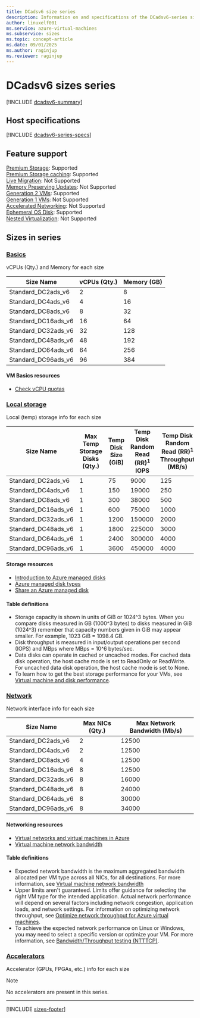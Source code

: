 ```yaml
---
title: DCadsv6 size series
description: Information on and specifications of the DCadsv6-series sizes
author: linuxelf001
ms.service: azure-virtual-machines
ms.subservice: sizes
ms.topic: concept-article
ms.date: 09/01/2025
ms.author: raginjup
ms.reviewer: raginjup
---
```


# DCadsv6 sizes series
[!INCLUDE [dcadsv6-summary](./includes/dcadsv6-series-summary.md)]

## Host specifications
[!INCLUDE [dcadsv6-series-specs](./includes/dcadsv6-series-specs.md)]

## Feature support
[Premium Storage](../../premium-storage-performance.md): Supported <br>[Premium Storage caching](../../premium-storage-performance.md): Supported <br>[Live Migration](../../maintenance-and-updates.md): Not Supported <br>[Memory Preserving Updates](../../maintenance-and-updates.md): Not Supported <br>[Generation 2 VMs](../../generation-2.md): Supported <br>[Generation 1 VMs](../../generation-2.md): Not Supported <br>[Accelerated Networking](/azure/virtual-network/create-vm-accelerated-networking-cli): Not Supported <br>[Ephemeral OS Disk](../../ephemeral-os-disks.md): Supported <br>[Nested Virtualization](/virtualization/hyper-v-on-windows/user-guide/nested-virtualization): Not Supported <br>

## Sizes in series

### [Basics](#tab/sizebasic)

vCPUs (Qty.) and Memory for each size

| Size Name | vCPUs (Qty.) | Memory (GB) |
| --- | --- | --- |
| Standard_DC2ads_v6 | 2 | 8 |
| Standard_DC4ads_v6 | 4 | 16 |
| Standard_DC8ads_v6 | 8 | 32 |
| Standard_DC16ads_v6 | 16 | 64 |
| Standard_DC32ads_v6 | 32 | 128 |
| Standard_DC48ads_v6 | 48 | 192 |
| Standard_DC64ads_v6 | 64 | 256 |
| Standard_DC96ads_v6 | 96 | 384 |

#### VM Basics resources
- [Check vCPU quotas](../../../virtual-machines/quotas.md)

### [Local storage](#tab/sizestoragelocal)

Local (temp) storage info for each size

| Size Name | Max Temp Storage Disks (Qty.) | Temp Disk Size (GiB) | Temp Disk Random Read (RR)<sup>1</sup> IOPS | Temp Disk Random Read (RR)<sup>1</sup> Throughput (MB/s) |
| --- | --- | --- | --- | --- |
| Standard_DC2ads_v6 | 1 | 75 | 9000 | 125 |
| Standard_DC4ads_v6 | 1 | 150 | 19000 | 250 |
| Standard_DC8ads_v6 | 1 | 300 | 38000 | 500 |
| Standard_DC16ads_v6 | 1 | 600 | 75000 | 1000 |
| Standard_DC32ads_v6 | 1 | 1200 | 150000 | 2000 |
| Standard_DC48ads_v6 | 1 | 1800 | 225000 | 3000 |
| Standard_DC64ads_v6 | 1 | 2400 | 300000 | 4000 |
| Standard_DC96ads_v6 | 1 | 3600 | 450000 | 4000 |


#### Storage resources
- [Introduction to Azure managed disks](../../../virtual-machines/managed-disks-overview.md)
- [Azure managed disk types](../../../virtual-machines/disks-types.md)
- [Share an Azure managed disk](../../../virtual-machines/disks-shared.md)

#### Table definitions

- Storage capacity is shown in units of GiB or 1024^3 bytes. When you compare disks measured in GB (1000^3 bytes) to disks measured in GiB (1024^3) remember that capacity numbers given in GiB may appear smaller. For example, 1023 GiB = 1098.4 GB.
- Disk throughput is measured in input/output operations per second (IOPS) and MBps where MBps = 10^6 bytes/sec.
- Data disks can operate in cached or uncached modes. For cached data disk operation, the host cache mode is set to ReadOnly or ReadWrite. For uncached data disk operation, the host cache mode is set to None.
- To learn how to get the best storage performance for your VMs, see [Virtual machine and disk performance](../../../virtual-machines/disks-performance.md).


### [Network](#tab/sizenetwork)

Network interface info for each size

| Size Name | Max NICs (Qty.) | Max Network Bandwidth (Mb/s) |
| --- | --- | --- |
| Standard_DC2ads_v6 | 2 | 12500 |
| Standard_DC4ads_v6 | 2 | 12500 |
| Standard_DC8ads_v6 | 4 | 12500 |
| Standard_DC16ads_v6 | 8 | 12500 |
| Standard_DC32ads_v6 | 8 | 16000 |
| Standard_DC48ads_v6 | 8 | 24000 |
| Standard_DC64ads_v6 | 8 | 30000 |
| Standard_DC96ads_v6 | 8 | 34000 |

#### Networking resources
- [Virtual networks and virtual machines in Azure](/azure/virtual-network/network-overview)
- [Virtual machine network bandwidth](/azure/virtual-network/virtual-machine-network-throughput)

#### Table definitions
- Expected network bandwidth is the maximum aggregated bandwidth allocated per VM type across all NICs, for all destinations. For more information, see [Virtual machine network bandwidth](/azure/virtual-network/virtual-machine-network-throughput)
- Upper limits aren't guaranteed. Limits offer guidance for selecting the right VM type for the intended application. Actual network performance will depend on several factors including network congestion, application loads, and network settings. For information on optimizing network throughput, see [Optimize network throughput for Azure virtual machines](/azure/virtual-network/virtual-network-optimize-network-bandwidth). 
-  To achieve the expected network performance on Linux or Windows, you may need to select a specific version or optimize your VM. For more information, see [Bandwidth/Throughput testing (NTTTCP)](/azure/virtual-network/virtual-network-bandwidth-testing).

### [Accelerators](#tab/sizeaccelerators)

Accelerator (GPUs, FPGAs, etc.) info for each size

> [!NOTE]
> No accelerators are present in this series.

---

[!INCLUDE [sizes-footer](../includes/sizes-footer.md)]
